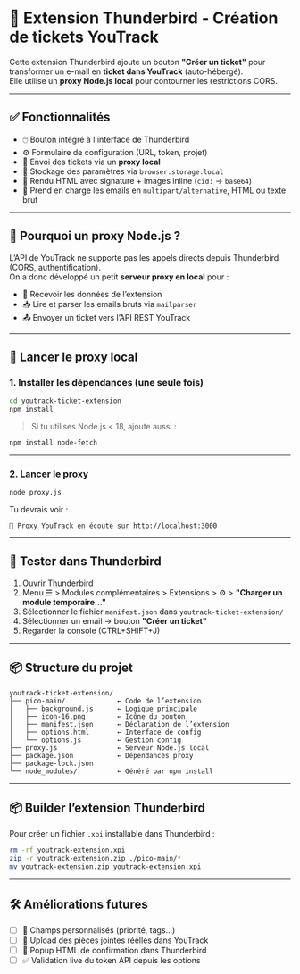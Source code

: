 # 🧩 Extension Thunderbird - Création de tickets YouTrack

Cette extension Thunderbird ajoute un bouton **"Créer un ticket"** pour transformer un e-mail en **ticket dans YouTrack** (auto-hébergé).  
Elle utilise un **proxy Node.js local** pour contourner les restrictions CORS.

---

## ✅ Fonctionnalités

- 🖱️ Bouton intégré à l'interface de Thunderbird
- ⚙️ Formulaire de configuration (URL, token, projet)
- 📡 Envoi des tickets via un **proxy local**
- 🔐 Stockage des paramètres via `browser.storage.local`
- 🎨 Rendu HTML avec signature + images inline (`cid:` → `base64`)
- 📎 Prend en charge les emails en `multipart/alternative`, HTML ou texte brut

---

## 🧠 Pourquoi un proxy Node.js ?

L’API de YouTrack ne supporte pas les appels directs depuis Thunderbird (CORS, authentification).  
On a donc développé un petit **serveur proxy en local** pour :

- 🔁 Recevoir les données de l’extension
- 📥 Lire et parser les emails bruts via `mailparser`
- 📤 Envoyer un ticket vers l’API REST YouTrack

---

## 🚀 Lancer le proxy local

### 1. Installer les dépendances (une seule fois)

```bash
cd youtrack-ticket-extension
npm install
````

> Si tu utilises Node.js < 18, ajoute aussi :

```bash
npm install node-fetch
```

---

### 2. Lancer le proxy

```bash
node proxy.js
```

Tu devrais voir :

```
🚀 Proxy YouTrack en écoute sur http://localhost:3000
```

---

## 🧪 Tester dans Thunderbird

1. Ouvrir Thunderbird
2. Menu ☰ > Modules complémentaires > Extensions > ⚙️ > **"Charger un module temporaire…"**
3. Sélectionner le fichier `manifest.json` dans `youtrack-ticket-extension/`
4. Sélectionner un email → bouton **"Créer un ticket"**
5. Regarder la console (CTRL+SHIFT+J)

---

## 📦 Structure du projet

```
youtrack-ticket-extension/
├── pico-main/             ← Code de l’extension
│   ├── background.js      ← Logique principale
│   ├── icon-16.png        ← Icône du bouton
│   ├── manifest.json      ← Déclaration de l’extension
│   ├── options.html       ← Interface de config
│   └── options.js         ← Gestion config
├── proxy.js               ← Serveur Node.js local
├── package.json           ← Dépendances proxy
├── package-lock.json
└── node_modules/          ← Généré par npm install
```

---

## 📦 Builder l’extension Thunderbird

Pour créer un fichier `.xpi` installable dans Thunderbird :

```bash
rm -rf youtrack-extension.xpi
zip -r youtrack-extension.zip ./pico-main/*
mv youtrack-extension.zip youtrack-extension.xpi
```

---

## 🛠️ Améliorations futures

* [ ] 🎯 Champs personnalisés (priorité, tags…)
* [ ] 📎 Upload des pièces jointes réelles dans YouTrack
* [ ] 🔔 Popup HTML de confirmation dans Thunderbird
* [ ] ✅ Validation live du token API depuis les options